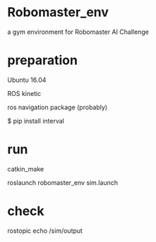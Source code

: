 # Robomaster_env
a gym environment for Robomaster AI Challenge

# preparation

Ubuntu 16.04

ROS kinetic

ros navigation package (probably)

$ pip install interval

# run

catkin_make

roslaunch robomaster_env sim.launch

# check

rostopic echo /sim/output